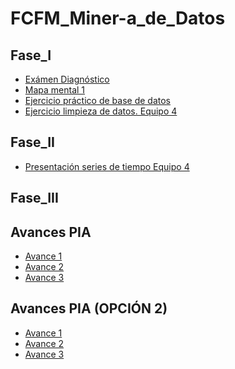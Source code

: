 # FCFM_Miner-a_de_Datos

## Fase_I
- [Exámen Diagnóstico](https://github.com/JisbethDiaz/FCFM_Miner-a_de_Datos/blob/Miner%C3%ADa-de-datos/Examen_1857602.pdf)
- [Mapa mental 1](https://github.com/JisbethDiaz/FCFM_Miner-a_de_Datos/blob/Miner%C3%ADa-de-datos/Mapa_Mental_1_1857602.pdf)
- [Ejercicio práctico de base de datos](https://github.com/JisbethDiaz/FCFM_Miner-a_de_Datos/blob/Miner%C3%ADa-de-datos/Equipo_4-Ejercicio%20base%20de%20datos.pdf)
- [Ejercicio limpieza de datos. Equipo 4](https://github.com/mayorga09/Mineria_de_Datos/blob/main/Ej_Limpieza_Equipo4.ipynb)


## Fase_II
- [Presentación series de tiempo Equipo 4](https://github.com/JisbethDiaz/FCFM_Miner-a_de_Datos/blob/Miner%C3%ADa-de-datos/Presentaci%C3%B3n_SeriesdeTiempo_Equipo4.pdf)




## Fase_III




## Avances PIA
- [Avance 1](https://github.com/LindaRequenes/Mineria_de_datos/blob/main/Avance1_PIA_Equipo4.ipynb)
- [Avance 2]()
- [Avance 3]()

## Avances PIA (OPCIÓN 2)
- [Avance 1](https://github.com/JisbethDiaz/FCFM_Miner-a_de_Datos/blob/Miner%C3%ADa-de-datos/Avance1_PIA(Op_2)_Equipo4.ipynb)
- [Avance 2]()
- [Avance 3]()
